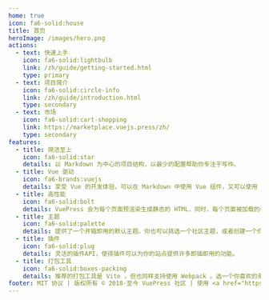 ```yaml
---
home: true
icon: fa6-solid:house
title: 首页
heroImage: /images/hero.png
actions:
  - text: 快速上手
    icon: fa6-solid:lightbulb
    link: /zh/guide/getting-started.html
    type: primary
  - text: 项目简介
    icon: fa6-solid:circle-info
    link: /zh/guide/introduction.html
    type: secondary
  - text: 市场
    icon: fa6-solid:cart-shopping
    link: https://marketplace.vuejs.press/zh/
    type: secondary
features:
  - title: 简洁至上
    icon: fa6-solid:star
    details: 以 Markdown 为中心的项目结构，以最少的配置帮助你专注于写作。
  - title: Vue 驱动
    icon: fa6-brands:vuejs
    details: 享受 Vue 的开发体验，可以在 Markdown 中使用 Vue 组件，又可以使用 Vue 来开发自定义主题。
  - title: 高性能
    icon: fa6-solid:bolt
    details: VuePress 会为每个页面预渲染生成静态的 HTML，同时，每个页面被加载的时候，将作为 SPA 运行。
  - title: 主题
    icon: fa6-solid:palette
    details: 提供了一个开箱即用的默认主题。你也可以挑选一个社区主题，或者创建一个你自己的主题。
  - title: 插件
    icon: fa6-solid:plug
    details: 灵活的插件API，使得插件可以为你的站点提供许多即插即用的功能。
  - title: 打包工具
    icon: fa6-solid:boxes-packing
    details: 推荐的打包工具是 Vite ，但也同样支持使用 Webpack 。选一个你喜欢的来使用吧！
footer: MIT 协议 | 版权所有 © 2018-至今 VuePress 社区 | 使用 <a href="https://theme-hope.vuejs.press/zh/">vuepress-theme-hope</a> 主题
---
```

